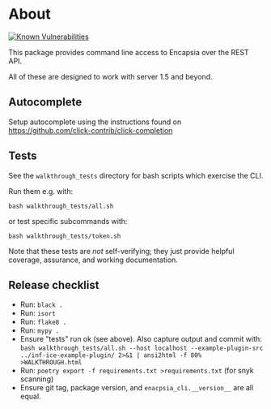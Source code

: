 # About

[![Known Vulnerabilities](https://snyk.io/test/github/tcorbettclark/encapsia-cli/badge.svg?targetFile=requirements.txt)](https://snyk.io/test/github/tcorbettclark/encapsia-cli?targetFile=requirements.txt)

This package provides command line access to Encapsia over the REST API.

All of these are designed to work with server 1.5 and beyond.

## Autocomplete

Setup autocomplete using the instructions found on <https://github.com/click-contrib/click-completion>

## Tests

See the `walkthrough_tests` directory for bash scripts which exercise the CLI.

Run them e.g. with:

    bash walkthrough_tests/all.sh

or test specific subcommands with:

    bash walkthrough_tests/token.sh

Note that these tests are *not* self-verifying; they just provide helpful coverage, assurance, and working documentation.

## Release checklist

* Run: `black .`
* Run: `isort`
* Run: `flake8 .`
* Run: `mypy .`
* Ensure "tests" run ok (see above). Also capture output and commit with:
    `bash walkthrough_tests/all.sh --host localhost --example-plugin-src ../inf-ice-example-plugin/ 2>&1 | ansi2html -f 80% >WALKTHROUGH.html`
* Run: `poetry export -f requirements.txt >requirements.txt` (for snyk scanning)
* Ensure git tag, package version, and `enacpsia_cli.__version__` are all equal.